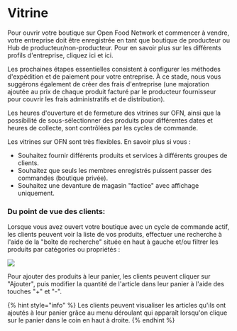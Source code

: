 # Vitrine

Pour ouvrir votre boutique sur Open Food Network et commencer à vendre, votre entreprise doit être enregistrée en tant que boutique de producteur ou Hub de producteur/non-producteur. Pour en savoir plus sur les différents profils d'entreprise, cliquez ici et ici. 

Les prochaines étapes essentielles consistent à configurer les méthodes d'expédition et de paiement pour votre entreprise. À ce stade, nous vous suggérons également de créer des frais d'entreprise \(une majoration ajoutée au prix de chaque produit facturé par le producteur fournisseur pour couvrir les frais administratifs et de distribution\). 

Les heures d'ouverture et de fermeture des vitrines sur OFN, ainsi que la possibilité de sous-sélectionner des produits pour différentes dates et heures de collecte, sont contrôlées par les cycles de commande. 

Les vitrines sur OFN sont très flexibles. En savoir plus si vous :

* Souhaitez fournir différents produits et services à différents groupes de clients. 
* Souhaitez que seuls les membres enregistrés puissent passer des commandes \(boutique privée\). 
* Souhaitez une devanture de magasin "factice" avec affichage uniquement.

### Du point de vue des clients:

Lorsque vous avez ouvert votre boutique avec un cycle de commande actif, les clients peuvent voir la liste de vos produits, effectuer une recherche à l'aide de la "boîte de recherche" située en haut à gauche et/ou filtrer les produits par catégories ou propriétés :

![](../../.gitbook/assets/shopping2.gif)

Pour ajouter des produits à leur panier, les clients peuvent cliquer sur "Ajouter", puis modifier la quantité de l'article dans leur panier à l'aide des touches "+" et "-".

{% hint style="info" %}
Les clients peuvent visualiser les articles qu'ils ont ajoutés à leur panier grâce au menu déroulant qui apparaît lorsqu'on clique sur le panier dans le coin en haut à droite.
{% endhint %}


